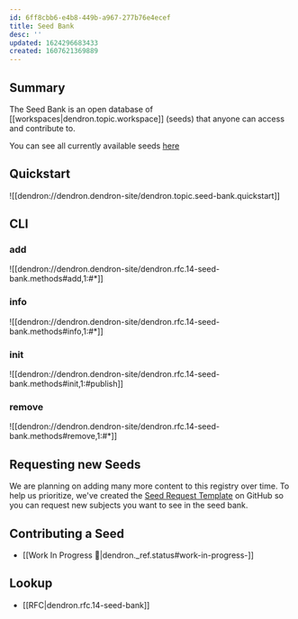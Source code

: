 ```yaml
---
id: 6ff8cbb6-e4b8-449b-a967-277b76e4ecef
title: Seed Bank
desc: ''
updated: 1624296683433
created: 1607621369889
---
```


## Summary

The Seed Bank is an open database of [[workspaces|dendron.topic.workspace]] (seeds) that anyone can access and contribute to. 

You can see all currently available seeds [here](https://github.com/dendronhq/dendron/blob/dev/packages/engine-server/src/seed/registry.ts#L8:L8)

## Quickstart
![[dendron://dendron.dendron-site/dendron.topic.seed-bank.quickstart]]

<!-- If you have a vault that you think would make a good addition to the seed bank, you can submit a vault by following the instructions below:

1. make sure your vault is pushed to a public git registry like github
2. make sure that your vault has a public `README.md` and `LICENSE.md` inside the vault
3. ping kevin on Discord or by email at [kevin@dendron.so](mailto:kevin@dendron.so) :)
 -->

## CLI

### add
![[dendron://dendron.dendron-site/dendron.rfc.14-seed-bank.methods#add,1:#*]]

### info
![[dendron://dendron.dendron-site/dendron.rfc.14-seed-bank.methods#info,1:#*]]

### init
![[dendron://dendron.dendron-site/dendron.rfc.14-seed-bank.methods#init,1:#publish]]

### remove
![[dendron://dendron.dendron-site/dendron.rfc.14-seed-bank.methods#remove,1:#*]]

## Requesting new Seeds

We are planning on adding many more content to this registry over time. To help us prioritize, we've 
created the [Seed Request Template](https://github.com/dendronhq/dendron/issues/new?assignees=&labels=&template=seed-request.md&title=) on GitHub so you can request new subjects you want to see in the seed bank.

## Contributing a Seed
- [[Work In Progress 🚧|dendron._ref.status#work-in-progress-]]

## Lookup
- [[RFC|dendron.rfc.14-seed-bank]]
